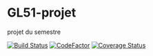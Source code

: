 # GL51-projet
projet du semestre

[![Build Status](https://travis-ci.com/science162/GL51-projet.svg?branch=coverage)](https://travis-ci.com/science162/GL51-projet)
[![CodeFactor](https://www.codefactor.io/repository/github/science162/gl51-projet/badge)](https://www.codefactor.io/repository/github/science162/gl51-projet)
[![Coverage Status](https://coveralls.io/repos/github/science162/GL51-projet/badge.svg?branch=coverage)](https://coveralls.io/github/science162/GL51-projet?branch=coverage)
